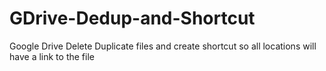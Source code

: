 # GDrive-Dedup-and-Shortcut
Google Drive Delete Duplicate files and create shortcut so all locations will have a link to the file
